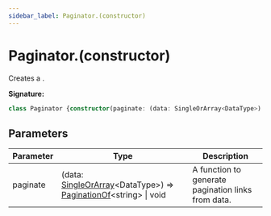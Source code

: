 ```yaml
---
sidebar_label: Paginator.(constructor)
---
```

# Paginator.(constructor)

Creates a .

**Signature:**

```typescript
class Paginator {constructor(paginate: (data: SingleOrArray<DataType>) => PaginationOf<string> | void);}
```

## Parameters

|  Parameter | Type | Description |
|  --- | --- | --- |
|  paginate | (data: [SingleOrArray](./ts-japi.singleorarray.md)&lt;DataType&gt;) =&gt; [PaginationOf](./ts-japi.paginationof.md)&lt;string&gt; \| void | A function to generate pagination links from data. |

